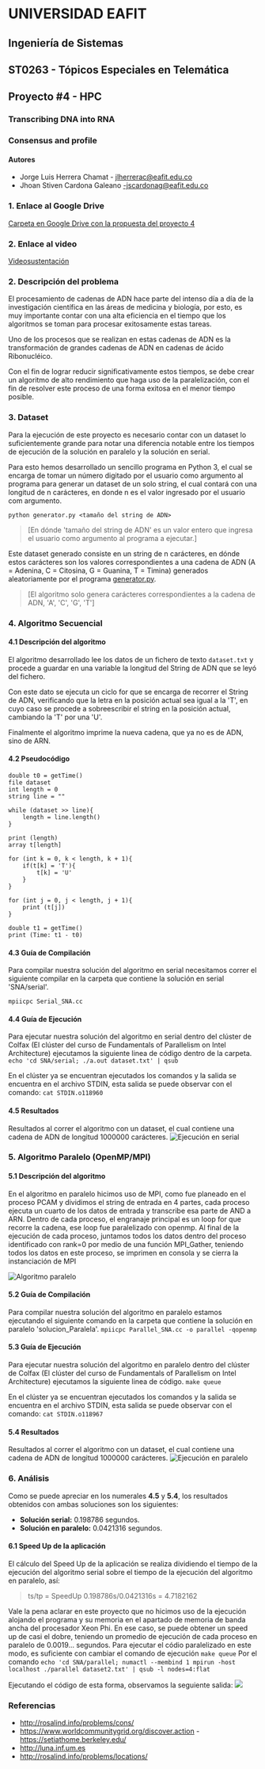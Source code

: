 # UNIVERSIDAD EAFIT

## Ingeniería de Sistemas
## ST0263 - Tópicos Especiales en Telemática

## Proyecto #4 - HPC

### Transcribing DNA into RNA

### Consensus and profile
#### Autores
- Jorge Luis Herrera Chamat - jlherrerac@eafit.edu.co 
- Jhoan Stiven Cardona Galeano -jscardonag@eafit.edu.co 

### 1. Enlace al Google Drive

[Carpeta en Google Drive con la propuesta del proyecto 4](https://drive.google.com/drive/folders/1fPnGNXCHQuAwJbQuef1IljKWcZdHSfWS?usp=sharing)

### 2. Enlace al video
[Videosustentación](https://web.microsoftstream.com/video/ef8be5e5-dad7-4b0d-936c-27caf7ffbf71)

### 2. Descripción del problema
El procesamiento de cadenas de ADN hace parte del intenso día a día de la investigación científica en las áreas de medicina y biología, por esto, es muy importante contar con una alta eficiencia en el tiempo que los algoritmos se toman para procesar exitosamente estas tareas.

Uno de los procesos que se realizan en estas cadenas de ADN es la transformación de grandes cadenas de ADN en cadenas de ácido Ribonucléico.

Con el fin de lograr reducir significativamente estos tiempos, se debe crear un algoritmo de alto rendimiento que haga uso de la paralelización, con el fin de resolver este proceso de una forma exitosa en el menor tiempo posible.

### 3. Dataset
Para la ejecución de este proyecto es necesario contar con un dataset lo suficientemente grande para notar una diferencia notable entre los tiempos de ejecución de la solución en paralelo y la solución en serial.

Para esto hemos desarrollado un sencillo programa en Python 3, el cual se encarga de tomar un número digitado por el usuario como argumento al programa para generar un dataset de un solo string, el cual contará con una longitud de n carácteres, en donde n es el valor ingresado por el usuario com argumento.
```
python generator.py <tamaño del string de ADN>
```
> [En dónde 'tamaño del string de ADN' es un valor entero que ingresa el usuario como argumento al programa a ejecutar.]

Este dataset generado consiste en un string de n carácteres, en dónde estos carácteres son los valores correspondientes a una cadena de ADN (A = Adenina, C = Citosina, G = Guanina, T = Timina) generados aleatoriamente por el programa [generator.py](https://github.com/SymphonycM/TET_hpc_p4/blob/master/generator.py).

> [El algoritmo solo genera carácteres correspondientes a la cadena de ADN, 'A', 'C', 'G', 'T']

### 4. Algoritmo Secuencial
#### 4.1 Descripción del algoritmo
El algoritmo desarrollado lee los datos de un fichero de texto `dataset.txt` y procede a guardar en una variable la longitud del String de ADN que se leyó del fichero.

Con este dato se ejecuta un ciclo for que se encarga de recorrer el String de ADN, verificando que la letra en la posición actual sea igual a la 'T', en cuyo caso se procede a sobreescribir el string en la posición actual, cambiando la 'T' por una 'U'.

Finalmente el algoritmo imprime la nueva cadena, que ya no es de ADN, sino de ARN.

#### 4.2 Pseudocódigo
```
double t0 = getTime()
file dataset
int length = 0
string line = ""

while (dataset >> line){
    length = line.length()
}

print (length)
array t[length]

for (int k = 0, k < length, k + 1){
    if(t[k] = 'T'){
        t[k] = 'U'
    }
}

for (int j = 0, j < length, j + 1){
    print (t[j])
}

double t1 = getTime()
print (Time: t1 - t0)
```
#### 4.3 Guía de Compilación
Para compilar nuestra solución del algoritmo en serial necesitamos correr el siguiente compilar en la carpeta que contiene la solución en serial 'SNA/serial'.

`mpiicpc Serial_SNA.cc`



#### 4.4 Guía de Ejecución
Para ejecutar nuestra solución del algoritmo en serial dentro del clúster de Colfax (El clúster del curso de Fundamentals of Parallelism on Intel Architecture) ejecutamos la siguiente linea de código dentro de la carpeta.
`echo 'cd SNA/serial; ./a.out dataset.txt' | qsub`

En el clúster ya se encuentran ejecutados los comandos y la salida se encuentra en el archivo STDIN, esta salida se puede observar con el comando:
`cat STDIN.o118960`

#### 4.5 Resultados
Resultados al correr el algoritmo con un dataset, el cual contiene una cadena de ADN de longitud 1000000 carácteres.
![Ejecución en serial](https://i.imgur.com/FvLiTdn.jpg)


### 5. Algoritmo Paralelo (OpenMP/MPI)
#### 5.1 Descripción del algoritmo
En el algoritmo en paralelo hicimos uso de MPI, como fue planeado en el proceso PCAM y dividimos el string de entrada en 4 partes, cada proceso ejecuta un cuarto de los datos de entrada y transcribe esa parte de AND a ARN. 
Dentro de cada proceso, el engranaje principal es un loop for que recorre la cadena, ese loop fue paralelizado con openmp.
Al final de la ejecución de cada proceso, juntamos todos los datos dentro del proceso identificado con rank=0 por medio de una función MPI_Gather, teniendo todos los datos en este proceso, se imprimen en consola y se cierra la instanciación de MPI

![Algoritmo paralelo](https://i.imgur.com/np7FRsL.png)

#### 5.2 Guía de Compilación
Para compilar nuestra solución del algoritmo en paralelo estamos ejecutando el siguiente comando en la carpeta que contiene la solución en paralelo 'solucion_Paralela'.
`mpiicpc Parallel_SNA.cc -o parallel -qopenmp`
#### 5.3 Guía de Ejecución
Para ejecutar nuestra solución del algoritmo en paralelo dentro del clúster de Colfax (El clúster del curso de Fundamentals of Parallelism on Intel Architecture) ejecutamos la siguiente linea de código.
`make queue`

En el clúster ya se encuentran ejecutados los comandos y la salida se encuentra en el archivo STDIN, esta salida se puede observar con el comando:
`cat STDIN.o118967`

#### 5.4 Resultados
Resultados al correr el algoritmo con un dataset, el cual contiene una cadena de ADN de longitud 1000000 carácteres.
![Ejecución en paralelo](https://i.imgur.com/00cNjb1.jpg)


### 6. Análisis
Como se puede apreciar en los numerales **4.5** y **5.4**, los resultados obtenidos con ambas soluciones son los siguientes:

- **Solución serial:** 0.198786 segundos.
- **Solución en paralelo:** 0.0421316 segundos.

#### 6.1 Speed Up de la aplicación
El cálculo del Speed Up de la aplicación se realiza dividiendo el tiempo de la ejecución del algoritmo serial sobre el tiempo de la ejecución del algoritmo en paralelo, así:

> ts/tp = SpeedUp
> 0.198786s/0.0421316s = 4.7182162

Vale la pena aclarar en este proyecto que no hicimos uso de la ejecución alojando el programa y su memoria en el apartado de memoria de banda ancha del procesador Xeon Phi. En ese caso, se puede obtener un speed up de casi el dobre, teniendo un promedio de ejecución de cada proceso en paralelo de 0.0019... segundos.
Para ejecutar el códio paralelizado en este modo, es suficiente con cambiar el comando de ejecución
`make queue`
Por el comando
`echo 'cd SNA/parallel; numactl --membind 1 mpirun -host localhost ./parallel dataset2.txt' | qsub -l nodes=4:flat`

Ejecutando el código de esta forma, observamos la seguiente salida:
![](https://i.imgur.com/8zdBEkv.jpg)

### Referencias

- http://rosalind.info/problems/cons/
- https://www.worldcommunitygrid.org/discover.action - https://setiathome.berkeley.edu/
- http://luna.inf.um.es
- http://rosalind.info/problems/locations/


